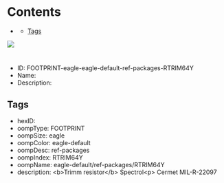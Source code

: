



Contents
========

* [](#)
	* [Tags](#tags)
  
![][im]
# 

- ID: FOOTPRINT-eagle-eagle-default-ref-packages-RTRIM64Y
- Name: 
- Description: 

## Tags

- hexID: 
- oompType: FOOTPRINT
- oompSize: eagle
- oompColor: eagle-default
- oompDesc: ref-packages
- oompIndex: RTRIM64Y
- oompName: eagle-default/ref-packages/RTRIM64Y
- description: &lt;b&gt;Trimm resistor&lt;/b&gt; Spectrol&lt;p&gt;&#xD;
Cermet MIL-R-22097



[im]: image.png
